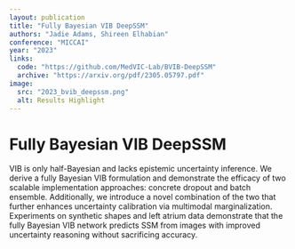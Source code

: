 ```yaml
---
layout: publication
title: "Fully Bayesian VIB DeepSSM"
authors: "Jadie Adams, Shireen Elhabian"
conference: "MICCAI"
year: "2023"
links: 
  code: "https://github.com/MedVIC-Lab/BVIB-DeepSSM"
  archive: "https://arxiv.org/pdf/2305.05797.pdf"
image:
  src: "2023_bvib_deepssm.png"
  alt: Results Highlight
---
```


# Fully Bayesian VIB DeepSSM
VIB is only half-Bayesian and lacks epistemic uncertainty inference. We derive a fully Bayesian VIB formulation and demonstrate the efficacy of two scalable implementation approaches: concrete dropout and batch ensemble. Additionally, we introduce a novel combination of the two that further enhances uncertainty calibration via multimodal marginalization. Experiments on synthetic shapes and left atrium data demonstrate that the fully Bayesian VIB network predicts SSM from images with improved uncertainty reasoning without sacrificing accuracy.